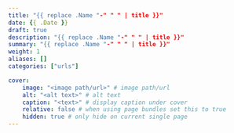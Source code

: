 ```yaml
---
title: "{{ replace .Name "-" " " | title }}"
date: {{ .Date }}
draft: true
description: "{{ replace .Name "-" " " | title }}"
summary: "{{ replace .Name "-" " " | title }}"
weight: 1
aliases: []
categories: ["urls"]

cover:
    image: "<image path/url>" # image path/url
    alt: "<alt text>" # alt text
    caption: "<text>" # display caption under cover
    relative: false # when using page bundles set this to true
    hidden: true # only hide on current single page
---
```

